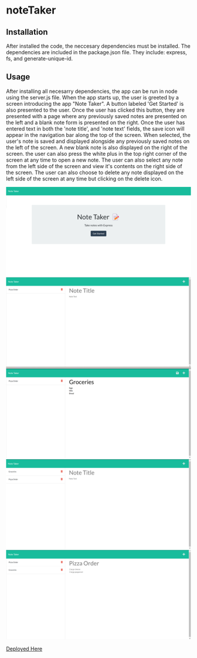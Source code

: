 # noteTaker
## Installation
After installed the code, the neccesary dependencies must be installed. The dependencies are included in the package.json file. They include: express, fs, and generate-unique-id.

## Usage
After installing all necesarry dependencies, the app can be run in node using the server.js file. When the app starts up, the user is greeted by a screen introducing the app "Note Taker". A button labeled 'Get Started' is also presented to the user. Once the user has clicked this button, they are presented with a page where any previously saved notes are presented on the left and a blank note form is presented on the right. Once the user has entered text in both the 'note title', and 'note text' fields, the save icon will appear in the navigation bar along the top of the screen. When selected, the user's note is saved and displayed alongside any previously saved notes on the left of the screen. A new blank note is also displayed on the right of the screen. the user can also press the white plus in the top right corner of the screen at any time to open a new note. The user can also select any note from the left side of the screen and view it's contents on the right side of the screen. The user can also choose to delete any note displayed on the left side of the screen at any time but clicking on the delete icon.

![Home screen when app is first launched. Gives user option to 'get started'](./assets/screenshot-1.png)
![The user's previously saved notes are displayed on the left of the screen, a blank note template is displayed on the right.](./assets/screenshot-2.png)
![When the user has filled both the note title and note text elements, they are presented with a save icon in the navigation bar](./assets/screenshot-3.png)
![once the user ha clicked the save button, their new note is saved and displayed on the left side of the screen while a new blank note template is displayed on the right side of the screen](./assets/screenshot-4.png)
![when the user clicks on a saved note from the left side of the screen, the contents of the note is displayed on the right side of the screen](./assets/screenshot-5.png)

[Deployed Here](https://note-t4ker.herokuapp.com/notes)